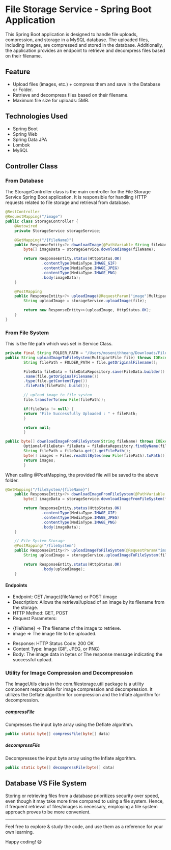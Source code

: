 # File Storage Service - Spring Boot Application

This Spring Boot application is designed to handle file uploads, compression, and storage in a MySQL database. The uploaded files, including images, are compressed and stored in the database. Additionally, the application provides an endpoint to retrieve and decompress files based on their filename.

## Feature

- Upload files (images, etc.) + compress them and save in the Database or Folder.
- Retrieve and decompress files based on their filename.
- Maximum file size for uploads: 5MB.

## Technologies Used

- Spring Boot
- Spring Web
- Spring Data JPA
- Lombok
- MySQL

## Controller Class

### From Database
The StorageController class is the main controller for the File Storage Service Spring Boot application. It is responsible for handling HTTP requests related to file storage and retrieval from database.

```java
@RestController
@RequestMapping("/image")
public class StorageController {
    @Autowired
    private StorageService storageService;

    @GetMapping("/{fileName}")
    public ResponseEntity<?> downloadImage(@PathVariable String fileName) {
        byte[] imageData = storageService.downloadImage(fileName);

        return ResponseEntity.status(HttpStatus.OK)
                .contentType(MediaType.IMAGE_GIF)
                .contentType(MediaType.IMAGE_JPEG)
                .contentType(MediaType.IMAGE_PNG)
                .body(imageData);
    }

    @PostMapping
    public ResponseEntity<?> uploadImage(@RequestParam("image")MultipartFile file) throws IOException {
        String uploadImage = storageService.uploadImage(file);

        return new ResponseEntity<>(uploadImage, HttpStatus.OK);
    }
}
```
### From File System

This is the file path which was set in Service Class. 
```java
private final String FOLDER_PATH = "/Users/mosenithheang/Downloads/FileStorage/";
public String uploadImageToFileSystem(MultipartFile file) throws IOException {
        String filePath = FOLDER_PATH + file.getOriginalFilename();

        FileData fileData = fileDataRepository.save(FileData.builder()
        .name(file.getOriginalFilename())
        .type(file.getContentType())
        .filePath(filePath).build());

        // upload image to file system
        file.transferTo(new File(filePath));

        if(fileData != null) {
        return "File Successfully Uploaded : " + filePath;
        }

        return null;
        }

public byte[] downloadImageFromFileSystem(String fileName) throws IOException {
        Optional<FileData> fileData = fileDataRepository.findByName(fileName);
        String filePath = fileData.get().getFilePath();
        byte[] images = Files.readAllBytes(new File(filePath).toPath());
        return images;
        }
```
When calling @PostMapping, the provided file will be saved to the above folder.

```java
@GetMapping("/fileSystem/{fileName}")
    public ResponseEntity<?> downloadImageFromFileSystem(@PathVariable String fileName) throws IOException {
        byte[] imageData = storageService.downloadImageFromFileSystem(fileName);

        return ResponseEntity.status(HttpStatus.OK)
                .contentType(MediaType.IMAGE_GIF)
                .contentType(MediaType.IMAGE_JPEG)
                .contentType(MediaType.IMAGE_PNG)
                .body(imageData);
    }

    // File System Storage
    @PostMapping("/fileSystem")
    public ResponseEntity<?> uploadImageToFileSystem(@RequestParam("image")MultipartFile file) throws IOException {
        String uploadImage = storageService.uploadImageToFileSystem(file);

        return ResponseEntity.status(HttpStatus.OK)
                .body(uploadImage);
    }
```

#### Endpoints
* Endpoint: GET /image/{fileName} or POST /image
* Description: Allows the retrieval/upload of an image by its filename from the storage.
* HTTP Method: GET, POST
* Request Parameters:
- {fileName} => The filename of the image to retrieve.
- image => The image file to be uploaded.
* Response: HTTP Status Code: 200 OK
* Content Type: Image (GIF, JPEG, or PNG)
* Body: The image data in bytes or The response message indicating the successful upload.

### Utility for Image Compression and Decompression
The ImageUtils class in the com.filestorage.util package is a utility component responsible for image compression and decompression. It utilizes the Deflate algorithm for compression and the Inflate algorithm for decompression.

##### compressFile
Compresses the input byte array using the Deflate algorithm.

```java
public static byte[] compressFile(byte[] data)
```

##### decompressFile
Decompresses the input byte array using the Inflate algorithm.

```java
public static byte[] decompressFile(byte[] data)
```

## Database VS File System
Storing or retrieving files from a database prioritizes security over speed, even though it may take more time compared to using a file system. 
Hence, if frequent retrieval of files/images is necessary, employing a file system approach proves to be more convenient.

---
Feel free to explore & study the code, and use them as a reference for your own learning.

Happy coding! 😄
